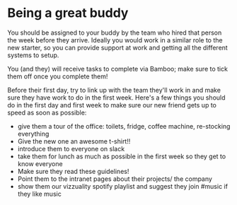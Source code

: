 # Being a great buddy

You should be assigned to your buddy by the team who hired that person the week before they arrive. Ideally you would work in a similar role to the new starter, so you can provide support at work and getting all the different systems to setup.

You \(and they\) will receive tasks to complete via Bamboo; make sure to tick them off once you complete them!

Before their first day, try to link up with the team they'll work in and make sure they have work to do in the first week. Here's a few things you should do in the first day and first week to make sure our new friend gets up to speed as soon as possible:

* give them a tour of the office: toilets, fridge, coffee machine, re-stocking everything
* Give the new one an awesome t-shirt!!
* introduce them to everyone on slack
* take them for lunch as much as possible in the first week so they get to know everyone
* Make sure they read these guidelines!
* Point them to the intranet pages about their projects/ the company
* show them our vizzuality spotify playlist and suggest they join \#music if they like music


